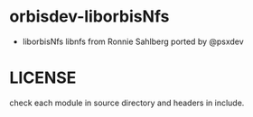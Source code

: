 # orbisdev-liborbisNfs
- liborbisNfs libnfs from Ronnie Sahlberg ported by @psxdev



LICENSE
===================
check each module in source directory and headers in include.

